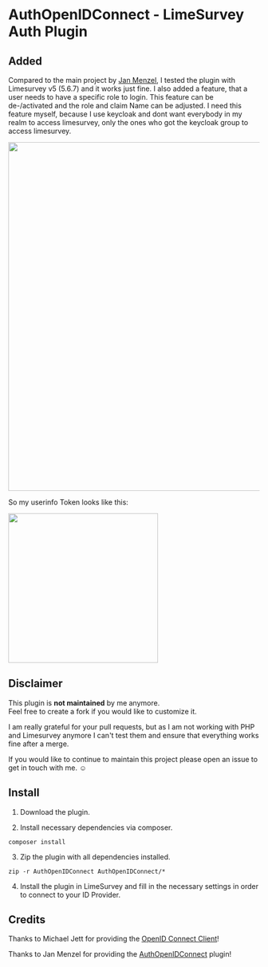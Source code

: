# AuthOpenIDConnect - LimeSurvey Auth Plugin

## Added
Compared to the main project by [Jan Menzel](https://github.com/janmenzel/AuthOpenIDConnect), I tested the plugin with Limesurvey v5 (5.6.7) and it works just fine. I also added a feature, that a user needs to have a specific role to login. This feature can be de-/activated and the role and claim Name can be adjusted. I need this feature myself, because I use keycloak and dont want everybody in my realm to access limesurvey, only the ones who got the keycloak group to access limesurvey. 

<img src="https://user-images.githubusercontent.com/34423885/221330345-f4716c68-183b-43d3-a452-8ae10094bfaf.png" width="700" />

So my userinfo Token looks like this:

<img src="https://user-images.githubusercontent.com/34423885/221330453-95675540-b0f5-462e-8a4d-d3b05ce78414.png" width="300" />

## Disclaimer
This plugin is **not maintained** by me anymore.\
Feel free to create a fork if you would like to customize it.

I am really grateful for your pull requests, but as I am not working with PHP and Limesurvey anymore I can't test them and ensure that everything works fine after a merge.

If you would like to continue to maintain this project please open an issue to get in touch with me. ☺

## Install

1. Download the plugin.

2. Install necessary dependencies via composer.
```
composer install
```

3. Zip the plugin with all dependencies installed.
```
zip -r AuthOpenIDConnect AuthOpenIDConnect/*
```

4. Install the plugin in LimeSurvey and fill in the necessary settings in order to connect to your ID Provider.

## Credits
Thanks to Michael Jett for providing the [OpenID Connect Client](https://github.com/jumbojett/OpenID-Connect-PHP)!

Thanks to Jan Menzel for providing the [AuthOpenIDConnect](https://github.com/janmenzel/AuthOpenIDConnect) plugin!
